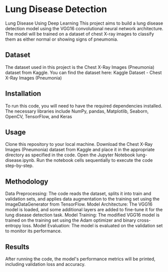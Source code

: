 # Lung Disease Detection
Lung Disease Using Deep Learning
This project aims to build a lung disease detection model using the VGG16 convolutional neural network architecture. The model will be trained on a dataset of chest X-ray images to classify them as either normal or showing signs of pneumonia.

## Dataset
The dataset used in this project is the Chest X-Ray Images (Pneumonia) dataset from Kaggle. You can find the dataset here: Kaggle Dataset - Chest X-Ray Images (Pneumonia)

## Installation
To run this code, you will need to have the required dependencies installed. The necessary libraries include NumPy, pandas, Matplotlib, Seaborn, OpenCV, TensorFlow, and Keras

## Usage
Clone this repository to your local machine.
Download the Chest X-Ray Images (Pneumonia) dataset from Kaggle and place it in the appropriate directory as specified in the code.
Open the Jupyter Notebook lung-disease.ipynb.
Run the notebook cells sequentially to execute the code step-by-step.

## Methodology
Data Preprocessing: The code reads the dataset, splits it into train and validation sets, and applies data augmentation to the training set using the ImageDataGenerator from TensorFlow.
Model Architecture: The VGG16 model is loaded, and some additional layers are added to fine-tune it for the lung disease detection task.
Model Training: The modified VGG16 model is trained on the training set using the Adam optimizer and binary cross-entropy loss.
Model Evaluation: The model is evaluated on the validation set to monitor its performance.

## Results
After running the code, the model's performance metrics will be printed, including validation loss and accuracy.
